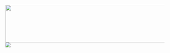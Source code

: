 
<a href="https://github.com/devxb/gitanimals">
  <img src="https://render.gitanimals.org/lines/gkdudans?pet-id=1" width="1000" height="120"/>
</a>
<a href="https://github.com/devxb/gitanimals">
  <img src="https://render.gitanimals.org/farms/gkdudans}"/>
</a>
